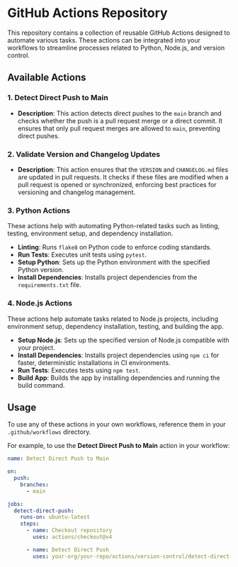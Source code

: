 # GitHub Actions Repository

This repository contains a collection of reusable GitHub Actions designed to automate various tasks. These actions can be integrated into your workflows to streamline processes related to Python, Node.js, and version control.

## Available Actions

### 1. **Detect Direct Push to Main**
- **Description**: This action detects direct pushes to the `main` branch and checks whether the push is a pull request merge or a direct commit. It ensures that only pull request merges are allowed to `main`, preventing direct pushes.

### 2. **Validate Version and Changelog Updates**
- **Description**: This action ensures that the `VERSION` and `CHANGELOG.md` files are updated in pull requests. It checks if these files are modified when a pull request is opened or synchronized, enforcing best practices for versioning and changelog management.

### 3. **Python Actions**
These actions help with automating Python-related tasks such as linting, testing, environment setup, and dependency installation.

- **Linting**: Runs `flake8` on Python code to enforce coding standards.
- **Run Tests**: Executes unit tests using `pytest`.
- **Setup Python**: Sets up the Python environment with the specified Python version.
- **Install Dependencies**: Installs project dependencies from the `requirements.txt` file.

### 4. **Node.js Actions**
These actions help automate tasks related to Node.js projects, including environment setup, dependency installation, testing, and building the app.

- **Setup Node.js**: Sets up the specified version of Node.js compatible with your project.
- **Install Dependencies**: Installs project dependencies using `npm ci` for faster, deterministic installations in CI environments.
- **Run Tests**: Executes tests using `npm test`.
- **Build App**: Builds the app by installing dependencies and running the build command.

## Usage

To use any of these actions in your own workflows, reference them in your `.github/workflows` directory.

For example, to use the **Detect Direct Push to Main** action in your workflow:

```yaml
name: Detect Direct Push to Main

on:
  push:
    branches:
      - main

jobs:
  detect-direct-push:
    runs-on: ubuntu-latest
    steps:
      - name: Checkout repository
        uses: actions/checkout@v4

      - name: Detect Direct Push
        uses: your-org/your-repo/actions/version-control/detect-direct-push@main